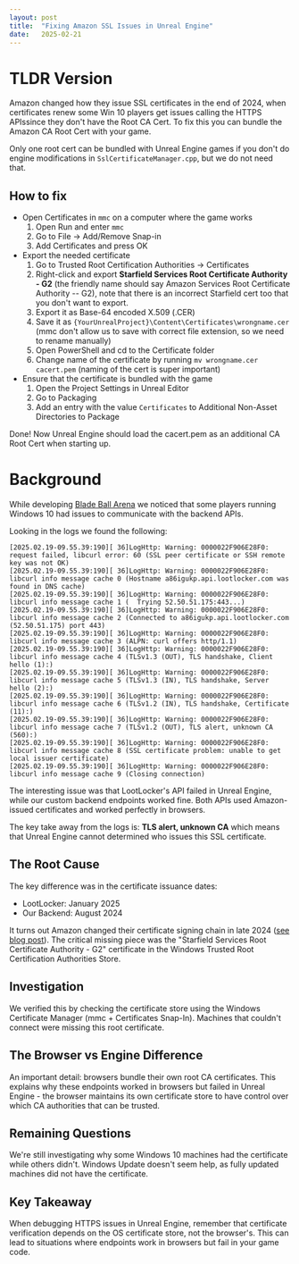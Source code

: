 ```yaml
---
layout: post
title:  "Fixing Amazon SSL Issues in Unreal Engine"
date:   2025-02-21
---
```


# TLDR Version

Amazon changed how they issue SSL certificates in the end of 2024, when certificates renew some Win 10 players get issues calling the HTTPS APIssince they don't have the Root CA Cert. To fix this you can bundle the Amazon CA Root Cert with your game.

Only one root cert can be bundled with Unreal Engine games if you don't do engine modifications in `SslCertificateManager.cpp`, but we do not need that.

## How to fix

* Open Certificates in `mmc` on a computer where the game works
    1. Open Run and enter `mmc`
    2. Go to File -> Add/Remove Snap-in
    3. Add Certificates and press OK
* Export the needed certificate
    1. Go to Trusted Root Certification Authorities -> Certificates
    2. Right-click and export **Starfield Services Root Certificate Authority - G2** (the friendly name should say Amazon Services Root Certificate Authority -- G2), note that there is an incorrect Starfield cert too that you don't want to export.
    3. Export it as Base-64 encoded X.509 (.CER)
    4. Save it as `{YourUnrealProject}\Content\Certificates\wrongname.cer` (mmc don't allow us to save with correct file extension, so we need to rename manually)
    5. Open PowerShell and cd to the Certificate folder
    6. Change name of the certificate by running `mv wrongname.cer cacert.pem` (naming of the cert is super important)
* Ensure that the certificate is bundled with the game
    1. Open the Project Settings in Unreal Editor
    2. Go to Packaging
    3. Add an entry with the value `Certificates` to Additional Non-Asset Directories to Package

Done! Now Unreal Engine should load the cacert.pem as an additional CA Root Cert when starting up.

# Background

While developing [Blade Ball Arena](https://store.steampowered.com/app/2805120/Blade_Ball_Arena/) we noticed that some players running Windows 10 had issues to communicate with the backend APIs. 

Looking in the logs we found the following:

    [2025.02.19-09.55.39:190][ 36]LogHttp: Warning: 0000022F906E28F0: request failed, libcurl error: 60 (SSL peer certificate or SSH remote key was not OK)
    [2025.02.19-09.55.39:190][ 36]LogHttp: Warning: 0000022F906E28F0: libcurl info message cache 0 (Hostname a86igukp.api.lootlocker.com was found in DNS cache)
    [2025.02.19-09.55.39:190][ 36]LogHttp: Warning: 0000022F906E28F0: libcurl info message cache 1 (  Trying 52.50.51.175:443...)
    [2025.02.19-09.55.39:190][ 36]LogHttp: Warning: 0000022F906E28F0: libcurl info message cache 2 (Connected to a86igukp.api.lootlocker.com (52.50.51.175) port 443)
    [2025.02.19-09.55.39:190][ 36]LogHttp: Warning: 0000022F906E28F0: libcurl info message cache 3 (ALPN: curl offers http/1.1)
    [2025.02.19-09.55.39:190][ 36]LogHttp: Warning: 0000022F906E28F0: libcurl info message cache 4 (TLSv1.3 (OUT), TLS handshake, Client hello (1):)
    [2025.02.19-09.55.39:190][ 36]LogHttp: Warning: 0000022F906E28F0: libcurl info message cache 5 (TLSv1.3 (IN), TLS handshake, Server hello (2):)
    [2025.02.19-09.55.39:190][ 36]LogHttp: Warning: 0000022F906E28F0: libcurl info message cache 6 (TLSv1.2 (IN), TLS handshake, Certificate (11):)
    [2025.02.19-09.55.39:190][ 36]LogHttp: Warning: 0000022F906E28F0: libcurl info message cache 7 (TLSv1.2 (OUT), TLS alert, unknown CA (560):)
    [2025.02.19-09.55.39:190][ 36]LogHttp: Warning: 0000022F906E28F0: libcurl info message cache 8 (SSL certificate problem: unable to get local issuer certificate)
    [2025.02.19-09.55.39:190][ 36]LogHttp: Warning: 0000022F906E28F0: libcurl info message cache 9 (Closing connection)

The interesting issue was that LootLocker's API failed in Unreal Engine, while our custom backend endpoints worked fine. Both APIs used Amazon-issued certificates and worked perfectly in browsers.

The key take away from the logs is: **TLS alert, unknown CA** which means that Unreal Engine cannot determined who issues this SSL certificate.

## The Root Cause

The key difference was in the certificate issuance dates:
- LootLocker: January 2025
- Our Backend: August 2024

It turns out Amazon changed their certificate signing chain in late 2024 ([see blog post](https://aws.amazon.com/blogs/security/acm-will-no-longer-cross-sign-certificates-with-starfield-class-2-starting-august-2024/)). The critical missing piece was the "Starfield Services Root Certificate Authority - G2" certificate in the Windows Trusted Root Certification Authorities Store.

## Investigation

We verified this by checking the certificate store using the Windows Certificate Manager (mmc + Certificates Snap-In). Machines that couldn't connect were missing this root certificate.

## The Browser vs Engine Difference

An important detail: browsers bundle their own root CA certificates. This explains why these endpoints worked in browsers but failed in Unreal Engine - the browser maintains its own certificate store to have control over which CA authorities that can be trusted.

## Remaining Questions

We're still investigating why some Windows 10 machines had the certificate while others didn't. Windows Update doesn't seem help, as fully updated machines did not have the certificate.

## Key Takeaway

When debugging HTTPS issues in Unreal Engine, remember that certificate verification depends on the OS certificate store, not the browser's. This can lead to situations where endpoints work in browsers but fail in your game code.